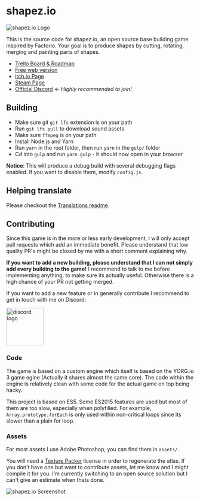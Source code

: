 # shapez.io

<img src="https://i.imgur.com/Y5Z2iqQ.png" alt="shapez.io Logo">

This is the source code for shapez.io, an open source base building game inspired by Factorio.
Your goal is to produce shapes by cutting, rotating, merging and painting parts of shapes.

-   [Trello Board & Roadmap](https://trello.com/b/ISQncpJP/shapezio)
-   [Free web version](https://shapez.io)
-   [itch.io Page](https://tobspr.itch.io/shapezio)
-   [Steam Page](https://steam.shapez.io)
-   [Official Discord](https://discord.com/invite/HN7EVzV) <- _Highly recommended to join!_

## Building

-   Make sure git `git lfs` extension is on your path
-   Run `git lfs pull` to download sound assets
-   Make sure `ffmpeg` is on your path
-   Install Node.js and Yarn
-   Run `yarn` in the root folder, then run `yarn` in the `gulp/` folder
-   Cd into `gulp` and run `yarn gulp` - it should now open in your browser

**Notice**: This will produce a debug build with several debugging flags enabled. If you want to disable them, modify `config.js`.

## Helping translate

Please checkout the [Translations readme](translations/).

## Contributing

Since this game is in the more or less early development, I will only accept pull requests which add an immediate benefit. Please understand that low quality PR's might be closed by me with a short comment explaining why.

**If you want to add a new building, please understand that I can not simply add every building to the game!** I recommend to talk to me before implementing anything, to make sure its actually useful. Otherwise there is a high chance of your PR not getting merged.

If you want to add a new feature or in generally contribute I recommend to get in touch with me on Discord:

<a href="https://discord.com/invite/HN7EVzV" target="_blank">
<img src="https://i.imgur.com/SoawBhW.png" alt="discord logo" width="100">
</a>

### Code

The game is based on a custom engine which itself is based on the YORG.io 3 game egine (Actually it shares almost the same core).
The code within the engine is relatively clean with some code for the actual game on top being hacky.

This project is based on ES5. Some ES2015 features are used but most of them are too slow, especially when polyfilled. For example, `Array.prototype.forEach` is only used within non-critical loops since its slower than a plain for loop.

### Assets

For most assets I use Adobe Photoshop, you can find them in `assets/`.

You will need a <a href="https://www.codeandweb.com/texturepacker" target="_blank">Texture Packer</a> license in order to regenerate the atlas. If you don't have one but want to contribute assets, let me know and I might compile it for you. I'm currently switching to an open source solution but I can't give an estimate when thats done.

<img src="https://i.imgur.com/W25Fkl0.png" alt="shapez.io Screenshot">
